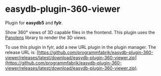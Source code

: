 # easydb-plugin-360-viewer

Plugin for **easydb5** and **fylr**.

Show 360° views of 3D capable files in the frontend. This plugin uses the [Panolens](https://pchen66.github.io/Panolens/) library to render the 3D views.

To use this plugin in fylr, add a new URL plugin in the plugin manager. The release URL is: [https://github.com/programmfabrik/easydb-plugin-360-viewer/releases/latest/download/easydb-plugin-360-viewer.zip](https://github.com/programmfabrik/easydb-plugin-360-viewer/releases/latest/download/easydb-plugin-360-viewer.zip).
